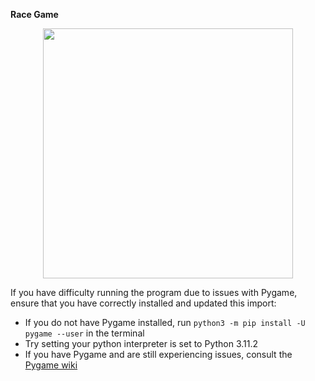 **Race Game**

<p align="center">
  <img src="https://user-images.githubusercontent.com/130481780/233879666-3f0e8fa2-e971-4e3f-8e08-5457f642ec79.png" height="400">
</p>

If you have difficulty running the program due to issues with Pygame, ensure that you have correctly installed and updated this import:
- If you do not have Pygame installed, run `python3 -m pip install -U pygame --user` in the terminal
- Try setting your python interpreter is set to Python 3.11.2
- If you have Pygame and are still experiencing issues, consult the <a href="https://www.pygame.org/wiki/GettingStarted">Pygame wiki</a>

